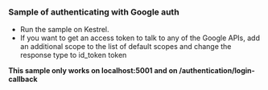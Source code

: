 ### Sample of authenticating with Google auth
* Run the sample on Kestrel.
* If you want to get an access token to talk to any of the Google APIs, add an additional scope to the list of default scopes and change the response type to id_token token

**This sample only works on localhost:5001 and on /authentication/login-callback**